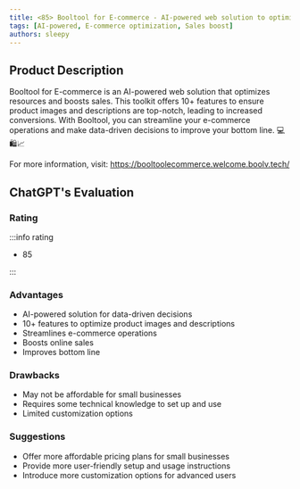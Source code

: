 ```yaml
---
title: <85> Booltool for E-commerce - AI-powered web solution to optimize resources & boost sales
tags: [AI-powered, E-commerce optimization, Sales boost]
authors: sleepy
---
```


## Product Description

Booltool for E-commerce is an AI-powered web solution that optimizes resources and boosts sales. This toolkit offers 10+ features to ensure product images and descriptions are top-notch, leading to increased conversions. With Booltool, you can streamline your e-commerce operations and make data-driven decisions to improve your bottom line. 💻🛍️📈

For more information, visit: https://booltoolecommerce.welcome.boolv.tech/

## ChatGPT's Evaluation

### Rating

:::info rating

- 85

:::

### Advantages

- AI-powered solution for data-driven decisions
- 10+ features to optimize product images and descriptions
- Streamlines e-commerce operations
- Boosts online sales
- Improves bottom line


### Drawbacks

- May not be affordable for small businesses
- Requires some technical knowledge to set up and use
- Limited customization options

### Suggestions

- Offer more affordable pricing plans for small businesses
- Provide more user-friendly setup and usage instructions
- Introduce more customization options for advanced users
